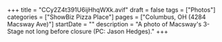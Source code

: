 +++
title = "CCy2Z4t391U6ijHhqWXk.avif"
draft = false
tags = ["Photos"]
categories = ["ShowBiz Pizza Place"]
pages = ["Columbus, OH (4284 Macsway Ave)"]
startDate = ""
description = "A photo of Macsway's 3-Stage not long before closure (PC: Jason Hedges)."
+++

